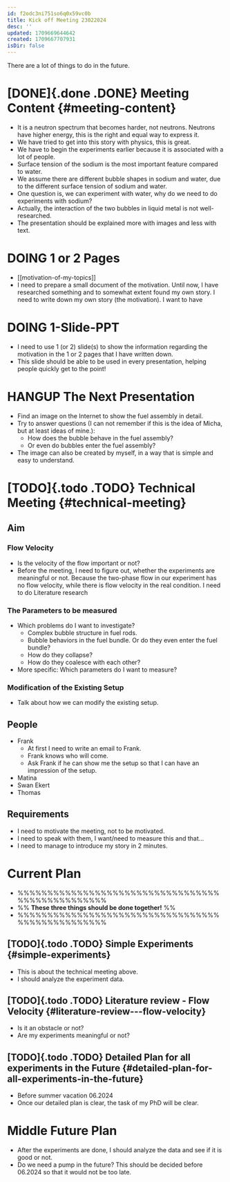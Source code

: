 ```yaml
---
id: f2odc3ni751so6q0x59vc0b
title: Kick off Meeting 23022024
desc: ''
updated: 1709669644642
created: 1709667707931
isDir: false
---
```

There are a lot of things to do in the future.

# [DONE]{.done .DONE} Meeting Content {#meeting-content}

-   It is a neutron spectrum that becomes harder, not neutrons. Neutrons
    have higher energy, this is the right and equal way to express it.
-   We have tried to get into this story with physics, this is great.
-   We have to begin the experiments earlier because it is associated
    with a lot of people.
-   Surface tension of the sodium is the most important feature compared
    to water.
-   We assume there are different bubble shapes in sodium and water, due
    to the different surface tension of sodium and water.
-   One question is, we can experiment with water, why do we need to do
    experiments with sodium?
-   Actually, the interaction of the two bubbles in liquid metal is not
    well-researched.
-   The presentation should be explained more with images and less with
    text.

# DOING 1 or 2 Pages

-   [[motivation-of-my-topics]]
-   I need to prepare a small document of the motivation. Until now, I
    have researched something and to somewhat extent found my own story.
    I need to write down my own story (the motivation). I want to have

# DOING 1-Slide-PPT

-   I need to use 1 (or 2) slide(s) to show the information regarding
    the motivation in the 1 or 2 pages that I have written down.
-   This slide should be able to be used in every presentation, helping
    people quickly get to the point!

# HANGUP The Next Presentation

-   Find an image on the Internet to show the fuel assembly in detail.
-   Try to answer questions (I can not remember if this is the idea of
    Micha, but at least ideas of mine.):
    -   How does the bubble behave in the fuel assembly?
    -   Or even do bubbles enter the fuel assembly?
-   The image can also be created by myself, in a way that is simple and
    easy to understand.

# [TODO]{.todo .TODO} Technical Meeting {#technical-meeting}

## Aim

### Flow Velocity

-   Is the velocity of the flow important or not?
-   Before the meeting, I need to figure out, whether the experiments
    are meaningful or not. Because the two-phase flow in our experiment
    has no flow velocity, while there is flow velocity in the real
    condition. I need to do Literature research

### The Parameters to be measured

-   Which problems do I want to investigate?
    -   Complex bubble structure in fuel rods.
    -   Bubble behaviors in the fuel bundle. Or do they even enter the
        fuel bundle?
    -   How do they collapse?
    -   How do they coalesce with each other?
-   More specific: Which parameters do I want to measure?

### Modification of the Existing Setup

-   Talk about how we can modify the existing setup.

## People

-   Frank
    -   At first I need to write an email to Frank.
    -   Frank knows who will come.
    -   Ask Frank if he can show me the setup so that I can have an
        impression of the setup.
-   Matina
-   Swan Ekert
-   Thomas

## Requirements

-   I need to motivate the meeting, not to be motivated.
-   I need to speak with them, I want/need to measure this and that...
-   I need to manage to introduce my story in 2 minutes.

# Current Plan

-   %%%%%%%%%%%%%%%%%%%%%%%%%%%%%%%%%%%%%%%%%%%%%%%%%
-   %% **These three things should be done together!** %%
-   %%%%%%%%%%%%%%%%%%%%%%%%%%%%%%%%%%%%%%%%%%%%%%%%%

## [TODO]{.todo .TODO} Simple Experiments {#simple-experiments}

-   This is about the technical meeting above.
-   I should analyze the experiment data.

## [TODO]{.todo .TODO} Literature review - Flow Velocity {#literature-review---flow-velocity}

-   Is it an obstacle or not?
-   Are my experiments meaningful or not?

## [TODO]{.todo .TODO} Detailed Plan for all experiments in the Future {#detailed-plan-for-all-experiments-in-the-future}

-   Before summer vacation 06.2024
-   Once our detailed plan is clear, the task of my PhD will be clear.

# Middle Future Plan

-   After the experiments are done, I should analyze the data and see if
    it is good or not.
-   Do we need a pump in the future? This should be decided before
    06.2024 so that it would not be too late.
